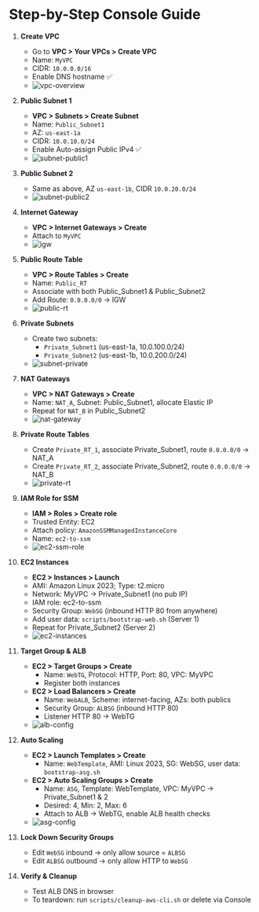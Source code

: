 # Step-by-Step Console Guide

1. **Create VPC**  
   - Go to **VPC > Your VPCs > Create VPC**  
   - Name: `MyVPC`  
   - CIDR: `10.0.0.0/16`  
   - Enable DNS hostname ✅  
   - ![vpc-overview](../screenshots/vpc-overview.png)

2. **Public Subnet 1**  
   - **VPC > Subnets > Create Subnet**  
   - Name: `Public_Subnet1`  
   - AZ: `us-east-1a`  
   - CIDR: `10.0.10.0/24`  
   - Enable Auto-assign Public IPv4 ✅  
   - ![subnet-public1](../screenshots/subnet-public1.png)

3. **Public Subnet 2**  
   - Same as above, AZ `us-east-1b`, CIDR `10.0.20.0/24`  
   - ![subnet-public2](../screenshots/subnet-public2.png)

4. **Internet Gateway**  
   - **VPC > Internet Gateways > Create**  
   - Attach to `MyVPC`  
   - ![igw](../screenshots/igw.png)

5. **Public Route Table**  
   - **VPC > Route Tables > Create**  
   - Name: `Public_RT`  
   - Associate with both Public_Subnet1 & Public_Subnet2  
   - Add Route: `0.0.0.0/0` → IGW  
   - ![public-rt](../screenshots/public-rt.png)

6. **Private Subnets**  
   - Create two subnets:  
     - `Private_Subnet1` (us-east-1a, 10.0.100.0/24)  
     - `Private_Subnet2` (us-east-1b, 10.0.200.0/24)  
   - ![subnet-private](../screenshots/subnet-private.png)

7. **NAT Gateways**  
   - **VPC > NAT Gateways > Create**  
   - Name: `NAT_A`, Subnet: Public_Subnet1, allocate Elastic IP  
   - Repeat for `NAT_B` in Public_Subnet2  
   - ![nat-gateway](../screenshots/nat-gateway.png)

8. **Private Route Tables**  
   - Create `Private_RT_1`, associate Private_Subnet1, route `0.0.0.0/0` → NAT_A  
   - Create `Private_RT_2`, associate Private_Subnet2, route `0.0.0.0/0` → NAT_B  
   - ![private-rt](../screenshots/private-rt.png)

9. **IAM Role for SSM**  
   - **IAM > Roles > Create role**  
   - Trusted Entity: EC2  
   - Attach policy: `AmazonSSMManagedInstanceCore`  
   - Name: `ec2-to-ssm`  
   - ![ec2-ssm-role](../screenshots/ec2-ssm-role.png)

10. **EC2 Instances**  
    - **EC2 > Instances > Launch**  
    - AMI: Amazon Linux 2023; Type: t2.micro  
    - Network: MyVPC → Private_Subnet1 (no pub IP)  
    - IAM role: ec2-to-ssm  
    - Security Group: `WebSG` (inbound HTTP 80 from anywhere)  
    - Add user data: `scripts/bootstrap-web.sh` (Server 1)  
    - Repeat for Private_Subnet2 (Server 2)  
    - ![ec2-instances](../screenshots/ec2-instances.png)

11. **Target Group & ALB**  
    - **EC2 > Target Groups > Create**  
      - Name: `WebTG`, Protocol: HTTP, Port: 80, VPC: MyVPC  
      - Register both instances  
    - **EC2 > Load Balancers > Create**  
      - Name: `WebALB`, Scheme: internet-facing, AZs: both publics  
      - Security Group: `ALBSG` (inbound HTTP 80)  
      - Listener HTTP 80 → WebTG  
    - ![alb-config](../screenshots/alb-config.png)

12. **Auto Scaling**  
    - **EC2 > Launch Templates > Create**  
      - Name: `WebTemplate`, AMI: Linux 2023, SG: WebSG, user data: `bootstrap-asg.sh`  
    - **EC2 > Auto Scaling Groups > Create**  
      - Name: `ASG`, Template: WebTemplate, VPC: MyVPC → Private_Subnet1 & 2  
      - Desired: 4, Min: 2, Max: 6  
      - Attach to ALB → WebTG, enable ALB health checks  
    - ![asg-config](../screenshots/asg-config.png)

13. **Lock Down Security Groups**  
    - Edit `WebSG` inbound → only allow source = `ALBSG`  
    - Edit `ALBSG` outbound → only allow HTTP to `WebSG`

14. **Verify & Cleanup**  
    - Test ALB DNS in browser  
    - To teardown: run `scripts/cleanup-aws-cli.sh` or delete via Console  
